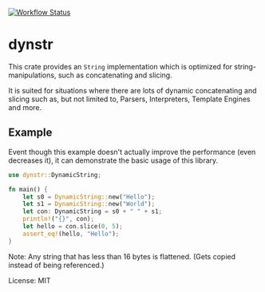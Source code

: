 [![Workflow Status](https://github.com/qti3e/dynstr/workflows/main/badge.svg)](https://github.com/qti3e/dynstr/actions?query=workflow%3A%22main%22)

# dynstr

This crate provides an `String` implementation which is optimized for string-manipulations,
such as concatenating and slicing.

It is suited for situations where there are lots of dynamic concatenating and slicing such
as, but not limited to, Parsers, Interpreters, Template Engines and more.

## Example
Event though this example doesn't actually improve the performance (even decreases it), it
can demonstrate the basic usage of this library.
```rust
use dynstr::DynamicString;

fn main() {
    let s0 = DynamicString::new("Hello");
    let s1 = DynamicString::new("World");
    let con: DynamicString = s0 + " " + s1;
    println!("{}", con);
    let hello = con.slice(0, 5);
    assert_eq!(hello, "Hello");
}
```

Note: Any string that has less than 16 bytes is flattened.
(Gets copied instead of being referenced.)

License: MIT
